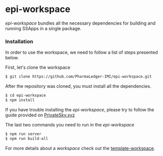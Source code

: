 # epi-workspace

*epi-workspace*  bundles all the necessary dependencies for building and running SSApps in a single package.

### Installation

In order to use the workspace, we need to follow a list of steps presented below. 

First, let's clone the workspace

```sh
$ git clone https://github.com/PharmaLedger-IMI/epi-workspace.git
```

After the repository was cloned, you must install all the dependencies.

```sh
$ cd epi-workspace
$ npm install
```

If you have trouble installing the *epi-workspace*, please try to follow the guide provided on [PrivateSky.xyz](https://privatesky.xyz/?Start/installation)

The last two commands you need to run in the *epi-workspace* 
```sh
$ npm run server
$ npm run build-all
```

For more details about a *workspace* check out the [template-workspace](https://github.com/PrivateSky/template-workspace).
